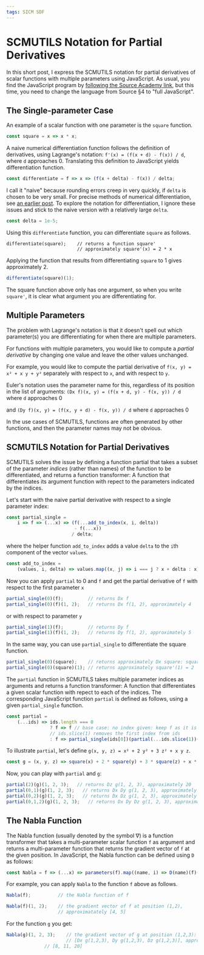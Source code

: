 ```yaml
---
tags: SICM SDF
---
```


# SCMUTILS Notation for Partial Derivatives

In this short post, I express the SCMUTILS notation for partial derivatives
of scalar functions with multiple parameters using JavaScript. As usual, you find the
JavaScript program by [following the Source Academy link](https://share.sourceacademy.org/partialderiv),
but this time, you need to change the language from Source §4 to "full JavaScript".

## The Single-parameter Case

An example of a scalar function with one parameter is the  `square` function.
```js
const square = x => x * x;
```
A naive numerical differentiation function 
follows the definition of derivatives, using Lagrange's notation:
`f'(x) = (f(x + d) - f(x)) / d`, where `d` approaches 0.
Translating this definition to JavaScript yields
differentiation function.
```js
const differentiate = f => x => (f(x + delta) - f(x)) / delta;
```
I call it "naive" because rounding errors creep in very quickly, if
`delta` is chosen to be very small. For precise methods
of numerical differentiation, see
[an earlier post](https://martin-henz.github.io/martin-henz/2022/02/13/abstraction-in-numerical-methods.html). To explore the notation for differentiation, I ignore these
issues and stick to the naive version with a relatively large `delta`.
```js
const delta = 1e-5;
```
Using this `differentiate` function, you can differentiate `square` as follows.
```
differentiate(square);    // returns a function square'
                          // approximately square'(x) = 2 * x
```
Applying the function that results from differentiating `square` to 1
gives approximately 2.
```js
differentiate(square)(1);
```
The square function above only has one argument, so when
you write `square'`, it is clear what argument you are 
differentiating for.

## Multiple Parameters

The problem with Lagrange's notation is that it doesn't
spell out which parameter(s) you are differentiating for 
when there are multiple parameters.

For functions with multiple parameters, you would like
to compute a *partial derivative* by changing one value
and leave the other values unchanged.

For example, you would like to compute the partial 
derivative of
`f(x, y) = x² + x y + y²`
separately with respect to `x`, and with respect to `y`.

Euler's notation uses the parameter name for this, 
regardless of its position in the list of arguments:
`(Dx f)(x, y) = (f(x + d, y) - f(x, y)) / d` where `d` approaches 0

and
`(Dy f)(x, y) = (f(x, y + d) - f(x, y)) / d` where `d` approaches 0

In the use cases of SCMUTILS, functions are often generated by
other functions, and then the parameter names may not be obvious.

## SCMUTILS Notation for Partial Derivatives

SCMUTILS solves the issue by defining a function partial
that takes a subset of the parameter *indices* (rather than names)
of the function
to be differentiated, and returns a function transformer:
A function that differentiates its argument function with 
repect to the parameters indicated by the indices.

Let's start with the naive partial derivative with respect to
a single parameter index:
```js
const partial_single = 
    i => f => (...x) => (f(...add_to_index(x, i, delta))
                         - f(...x)) 
                        / delta;
```
where the helper function `add_to_index` adds a value `delta` to
the `i`th component of the vector `values`.
```js
const add_to_index = 
    (values, i, delta) => values.map((x, j) => i === j ? x + delta : x);
```
Now you can apply `partial` to 0 and `f` and get
the partial derivative of `f` with respect to the first parameter `x`
```js
partial_single(0)(f);         // returns Dx f
partial_single(0)(f)(1, 2);   // returns Dx f(1, 2), approximately 4
```
or with respect to parameter `y`
```js
partial_single(1)(f);         // returns Dy f
partial_single(1)(f)(1, 2);   // returns Dy f(1, 2), approximately 5
```
In the same way, you can use `partial_single` to differentiate the square function.
```js
partial_single(0)(square);    // returns approximately Dx square: square'(x) = 2 * x
partial_single(0)(square)(1); // returns approximately square'(1) = 2
```
The `partial` function in SCMUTILS 
takes multiple parameter indices as arguments and
returns a function transformer: A function
that differentiates a given scalar function with repect to each
of the indices. The corresponding JavaScript function `partial`
is defined as follows, using a given `partial_single` function.
```js
const partial = 
    (...ids) => ids.length === 0
                ? f => f // base case: no index given: keep f as it is
                // ids.slice(1) removes the first index from ids
                : f => partial_single(ids[0])(partial(...ids.slice(1))(f));
```
To illustrate `partial`, let's define `g(x, y, z) = x² + 2 y² + 3 z² + x y z`.
```js
const g = (x, y, z) => square(x) + 2 * square(y) + 3 * square(z) + x * y * z;
```
Now, you can play with `partial` and `g`:
```js
partial(2)(g)(1, 2, 3);   // returns Dz g(1, 2, 3), approximately 20
partial(0,1)(g)(1, 2, 3);   // returns Dx Dy g(1, 2, 3), approximately 3
partial(0,2)(g)(1, 2, 3);   // returns Dx Dz g(1, 2, 3), approximately 2
partial(0,1,2)(g)(1, 2, 3);   // returns Dx Dy Dz g(1, 2, 3), approximately 1
```

## The Nabla Function

The Nabla function (usually denoted by the symbol ∇) is a function
transformer that takes a
multi-parameter scalar function `f` as argument
and returns a multi-parameter function that returns the gradient
vector of `f` at the given position. In JavaScript, the Nabla function
can be defined using `D` as follows:
```js
const Nabla = f => (...x) => parameters(f).map((name, i) => D(name)(f)(...x));
```
For example, you can apply `Nabla` to the function `f` above as follows.
```js
Nabla(f);          // the Nabla function of f

Nabla(f)(1, 2);    // the gradient vector of f at position (1,2),
                   // approximatately [4, 5]
```
For the function `g` you get:
```js
Nabla(g)(1, 2, 3);    // the gradient vector of g at position (1,2,3):
                      // [Dx g(1,2,3), Dy g(1,2,3), Dz g(1,2,3)], approximately
		      // [8, 11, 20]
```


